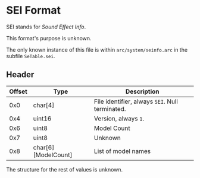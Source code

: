 # SEI Format

SEI stands for *Sound Effect Info*.

This format's purpose is unknown.

The only known instance of this file is within `arc/system/seinfo.arc` in the subfile `SeTable.sei`.

## Header
| Offset | Type  | Description
|--------|-------|------------
| 0x0     | char[4]   | File identifier, always `SEI`. Null terminated.
| 0x4     | uint16  | Version, always `1`.
| 0x6     | uint8  | Model Count
| 0x7     | uint8  | Unknown
| 0x8     | char[6][ModelCount]  | List of model names

The structure for the rest of values is unknown.